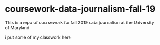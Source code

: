 # coursework-data-journalism-fall-19
This is a repo of coursework for fall 2019 data journalism at the University of Maryland 

i put some of my classwork here 
